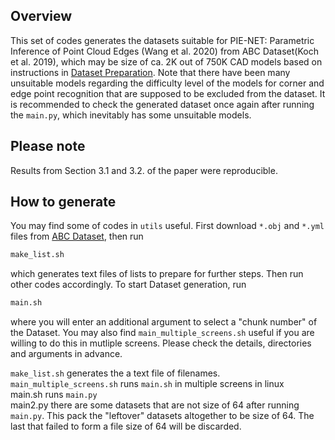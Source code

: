 ## Overview
This set of codes generates the datasets suitable for PIE-NET: Parametric Inference of Point Cloud Edges (Wang et al. 2020) from ABC Dataset(Koch et al. 2019), which may be size of ca. 2K out of 750K CAD models based on instructions in [Dataset Preparation](https://github.com/wangxiaogang866/PIE-NET). Note that there have been many unsuitable models regarding the difficulty level of the models for corner and edge point recognition that are supposed to be excluded from the dataset. It is recommended to check the generated dataset once again after running the `main.py`, which inevitably has some unsuitable models.

## Please note
Results from Section 3.1 and 3.2. of the paper were reproducible.

## How to generate
You may find some of codes in `utils` useful. First download `*.obj` and `*.yml` files from [ABC Dataset](https://deep-geometry.github.io/abc-dataset/), then run 
```bash
make_list.sh
```
which generates text files of lists to prepare for further steps. Then run other codes accordingly. To start Dataset generation, run
```bash
main.sh
```
where you will enter an additional argument to select a "chunk number" of the Dataset. You may also find `main_multiple_screens.sh` useful if you are willing to do this in mutliple screens. Please check the details, directories and arguments in advance. <br />

`make_list.sh` generates the a text file of filenames. <br />
`main_multiple_screens.sh` runs `main.sh` in multiple screens in linux <br />
main.sh runs `main.py` <br />
main2.py there are some datasets that are not size of 64 after running `main.py`. This pack the "leftover" datasets altogether to be size of 64. The last that failed to form a file size of 64 will be discarded.<br />
